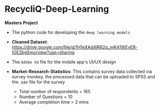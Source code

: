 # RecycliQ-Deep-Learning
**Masters Project**

- The python code for developing the ``deep learning models``

- **Cleaned Dataset**: https://drive.google.com/file/d/1H1eXAd4lR82q_mK41WEyER-IOE2bg5mo/view?usp=sharing

- The ``Adobe Xd`` file for the mobile app's UI/UX design

- **Market-Research-Statistics**: This contains survey data collected via survey monkey, the processed data that can be uploaded to SPSS and the .sav file for the survey
    - Total number of respondents = 165
    - Number of Questions = 10
    - Average completion time = 2 mins
